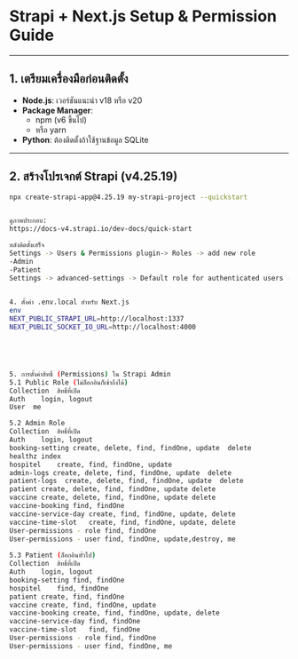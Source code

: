# Strapi + Next.js Setup & Permission Guide

---

## 1. เตรียมเครื่องมือก่อนติดตั้ง

- **Node.js**: เวอร์ชันแนะนำ v18 หรือ v20  
- **Package Manager**:  
  - npm (v6 ขึ้นไป)  
  - หรือ yarn  
- **Python**: ต้องติดตั้งถ้าใช้ฐานข้อมูล SQLite

---

## 2. สร้างโปรเจกต์ Strapi (v4.25.19)

```bash
npx create-strapi-app@4.25.19 my-strapi-project --quickstart


ดูภาพประกอบ:
https://docs-v4.strapi.io/dev-docs/quick-start

หลังติดตั้งเสร็จ 
Settings -> Users & Permissions plugin-> Roles -> add new role 
-Admin
-Patient
Settings -> advanced-settings -> Default role for authenticated users ->Patient
  

4. ตั้งค่า .env.local สำหรับ Next.js
env
NEXT_PUBLIC_STRAPI_URL=http://localhost:1337
NEXT_PUBLIC_SOCKET_IO_URL=http://localhost:4000





5. การตั้งค่าสิทธิ์ (Permissions) ใน Strapi Admin
5.1 Public Role (ไม่ล็อกอินก็เข้าถึงได้)
Collection	สิทธิ์ที่เปิด
Auth	login, logout
User  me

5.2 Admin Role
Collection	สิทธิ์ที่เปิด
Auth	login, logout
booking-setting	create, delete, find, findOne, update  delete
healthz	index
hospitel	create, find, findOne, update
admin-logs create, delete, find, findOne, update  delete
patient-logs  create, delete, find, findOne, update  delete
patient	create, delete, find, findOne, update delete
vaccine	create, delete, find, findOne, update delete
vaccine-booking	find, findOne
vaccine-service-day	create, find, findOne, update, delete
vaccine-time-slot	create, find, findOne, update, delete
User-permissions - role	find, findOne
User-permissions - user	find, findOne, update,destroy, me
    
5.3 Patient (ล็อกอินทั่วไป)
Collection	สิทธิ์ที่เปิด
Auth	login, logout
booking-setting	find, findOne
hospitel	find, findOne
patient	create, find, findOne
vaccine	create, find, findOne, update
vaccine-booking	create, find, findOne, update, delete
vaccine-service-day	find, findOne
vaccine-time-slot	find, findOne
User-permissions - role	find, findOne
User-permissions - user	find, findOne, me